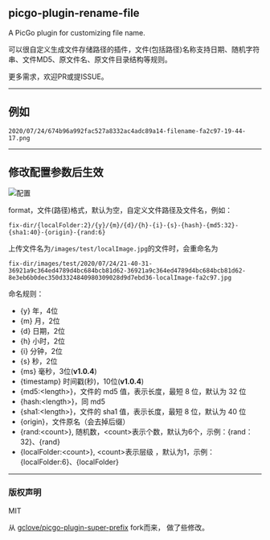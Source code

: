 ## picgo-plugin-rename-file



A PicGo plugin for customizing file name.

可以很自定义生成文件存储路径的插件，文件(包括路径)名称支持日期、随机字符串、文件MD5、原文件名、原文件目录结构等规则。

更多需求，欢迎PR或提ISSUE。


---

## 例如

`2020/07/24/674b96a992fac527a8332ac4adc89a14-filename-fa2c97-19-44-17.png`

---

## 修改配置参数后生效

![配置](https://raw.githubusercontent.com/liuwave/picgo-plugin-rename-file/master/images/config.png)


format，文件(路径)格式，默认为空，自定义文件路径及文件名，例如：

    fix-dir/{localFolder:2}/{y}/{m}/{d}/{h}-{i}-{s}-{hash}-{md5:32}-{sha1:40}-{origin}-{rand:6}
    
上传文件名为`/images/test/localImage.jpg`的文件时，会重命名为

    fix-dir/images/test/2020/07/24/21-40-31-36921a9c364ed4789d4bc684bcb81d62-36921a9c364ed4789d4bc684bcb81d62-8e3eb6b0dec350d3324840980309028d9d7ebd36-localImage-fa2c97.jpg



命名规则：

- {y} 年，4位
- {m} 月，2位
- {d} 日期，2位
- {h} 小时，2位
- {i} 分钟，2位
- {s} 秒，2位
- {ms} 毫秒，3位(**v1.0.4**)
- {timestamp} 时间戳(秒)，10位(**v1.0.4**)
- {md5:&lt;length&gt;}，文件的 md5 值，<length>表示长度，最短 8 位，默认为 32 位
- {hash:&lt;length&gt;}，同 md5
- {sha1:&lt;length&gt;}，文件的 sha1 值，<length>表示长度，最短 8 位，默认为 40 位
- {origin}，文件原名（会去掉后缀）
- {rand:&lt;count&gt;}, 随机数，&lt;count&gt;表示个数，默认为6个，示例：{rand：32}、{rand}
- {localFolder:&lt;count&gt;}, &lt;count&gt;表示层级 ，默认为1，示例：{localFolder:6}、{localFolder}


---
### 版权声明

MIT

从 [gclove/picgo-plugin-super-prefix](https://github.com/gclove/picgo-plugin-super-prefix) fork而来，
做了些修改。